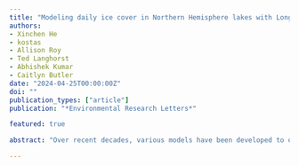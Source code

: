 ```yaml
---
title: "Modeling daily ice cover in Northern Hemisphere lakes with Long-Short Term Memory Networks"
authors:
- Xinchen He
- kostas
- Allison Roy
- Ted Langhorst
- Abhishek Kumar
- Caitlyn Butler
date: "2024-04-25T00:00:00Z"
doi: ""
publication_types: ["article"]
publication: "*Environmental Research Letters*"

featured: true

abstract: "Over recent decades, various models have been developed to quantify global lake ice loss in the past and future. However, these models cannot resolve the daily variability of ice cover at appropriate spatial scales. Here, we present an application of a Long-Short Term Memory (LSTM) model, trained with Landsat observations during 1984-2012, to predict daily ice cover changes for lakes in the Northern Hemisphere. The LSTM model achieved a mean Nash-Sutcliffe Efficiency of 0.78 (median of 0.94) during the test period (2013-2022), indicating a strong capability of extrapolating predictions over time in most regions. The model derived ice phenology, including ice-off,ice duration in-situ observations matched well against mean absolute errors of 11.6, 6.3 and 14.3 days respectively. Given the high accuracy in re-creating historical conditions, the model can be potentially used for future projections to enhance our understanding of global lake ice loss under climate change."

---
```

